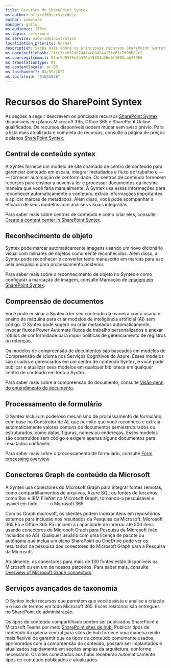 ```yaml
---
title: Recursos do SharePoint Syntex
ms.author: office365servicedesc
author: pamelaar
manager: gailw
ms.audience: ITPro
ms.topic: reference
ms.service: o365-administration
localization_priority: Normal
description: Saiba mais sobre os principais recursos SharePoint Syntex disponíveis em planos Microsoft 365, Office 365 e SharePoint Online qualificados.
ms.openlocfilehash: 2ffc3ccb52d074434c89424a151e63c7698b62c2
ms.sourcegitcommit: 9fac5d9579e3b370b15384b36d0f1805cab20065
ms.translationtype: MT
ms.contentlocale: pt-BR
ms.lasthandoff: 04/09/2021
ms.locfileid: "51651026"
---
```

# <a name="sharepoint-syntex-features"></a>Recursos do SharePoint Syntex 

As seções a seguir descrevem os principais recursos [SharePoint Syntex](sharepoint-syntex-service-description.md) disponíveis em planos Microsoft 365, Office 365 e SharePoint Online qualificados. Os recursos disponíveis podem mudar sem aviso prévio. Para a lista mais atualizada e completa de recursos, consulte a página de preços e planos [SharePoint Syntex.](https://www.microsoft.com/microsoft-365/enterprise/sharepoint-syntex)

## <a name="syntex-content-center"></a>Central de conteúdo syntex

A Syntex fornece um modelo de site chamado de centro de conteúdo para gerenciar conteúdo em escala, integrar metadados e fluxo de trabalho e &mdash;  &mdash; fornecer automação de conformidade. Os centros de conteúdo fornecem recursos para ensinar a nuvem a ler e processar documentos da mesma maneira que você faria manualmente. A Syntex usa essas informações para reconhecer automaticamente o conteúdo, extrair informações importantes e aplicar marcas de metadados. Além disso, você pode acompanhar a eficácia de seus modelos com análises visuais integradas.

Para saber mais sobre centros de conteúdo e como criar eles, consulte [Create a content center in SharePoint Syntex](/microsoft-365/contentunderstanding/create-a-content-center).

## <a name="object-recognition"></a>Reconhecimento de objeto

Syntex pode marcar automaticamente imagens usando um novo dicionário visual com milhares de objetos comumente reconhecidos. Além disso, a Syntex pode reconhecer e converter texto manuscrito em marcas para uso pela pesquisa e para processamento posterior.

Para saber mais sobre o reconhecimento de objeto no Syntex e como configurar a marcação de imagem, consulte Marcação de [imagem em SharePoint Syntex](/microsoft-365/contentunderstanding/image-tagging).

## <a name="document-understanding"></a>Compreensão de documentos

Você pode ensinar a Syntex a ler seu conteúdo da maneira como usaria o ensino de máquina para criar modelos de inteligência artificial (AI) sem código. O Syntex pode sugerir ou criar metadados automaticamente, invocar fluxos Power Automate fluxos de trabalho personalizados e anexar rótulos de conformidade para impor políticas de gerenciamento de registros ou retenção.

Os modelos de compreensão de documentos são baseados em modelos de Compreensão de Idioma nos Serviços Cognitivos do Azure. Esses modelos são criados e gerenciados em um centro de conteúdo Syntex, e você pode publicar e atualizar seus modelos em qualquer biblioteca em qualquer centro de conteúdo em todo o Syntex.

Para saber mais sobre a compreensão do documento, consulte [Visão geral do entendimento do documento.](/microsoft-365/contentunderstanding/document-understanding-overview)

## <a name="form-processing"></a>Processamento de formulário

O Syntex inclui um poderoso mecanismo de processamento de formulário, com base no Construtor de AI, que permite que você reconheça e extraia automaticamente valores comuns de documentos semiestruturados ou estruturados, como datas, figuras, nomes ou endereços. Esses modelos são construídos sem código e exigem apenas alguns documentos para resultados confiáveis.

Para saber mais sobre o processamento de formulário, consulte [Form processing overview](/microsoft-365/contentunderstanding/form-processing-overview).

## <a name="microsoft-graph-content-connectors"></a>Conectores Graph de conteúdo da Microsoft

A Syntex usa conectores do Microsoft Graph para integrar fontes remotas, como compartilhamentos de arquivos, Azure SQL ou fontes de terceiros, como Box e IBM FileNet no Microsoft Graph, tornando-a pesquisável e usável em todo &mdash; &mdash; o Microsoft 365.

Com os Graph microsoft, os clientes podem indexar itens em repositórios externos para inclusão nos resultados da Pesquisa da Microsoft. Microsoft 365 E5 e Office 365 E5 incluem a capacidade de indexar até 500 itens usando conectores do Microsoft Graph para Pesquisa da Microsoft (não incluídos no A5). Qualquer usuário com uma licença de pacote ou autônoma que inclua um plano SharePoint ou OneDrive pode ver os resultados da pesquisa dos conectores do Microsoft Graph para a Pesquisa da Microsoft.

Atualmente, os conectores para mais de 130 fontes estão disponíveis na Microsoft ou em um de nossos parceiros. Para saber mais, consulte [Overview of Microsoft Graph connectors](/MicrosoftSearch/connectors-overview).

## <a name="advanced-taxonomy-services"></a>Serviços avançados de taxonomia

O Syntex inclui recursos que permitem que você assista e analise a criação e o uso de termos em todo Microsoft 365. Esses relatórios são entregues no SharePoint de administração.

Os tipos de conteúdo compartilhado podem ser publicados SharePoint e Microsoft Teams por meio [SharePoint sites de hub.](/sharepoint/dev/features/hub-site/hub-site-overview) Publicar tipos de conteúdo da galeria central para sites de hub fornece uma maneira muito mais flexível de garantir que os tipos de conteúdo comumente usados, aprimorados com a compreensão do conteúdo, possam ser implantados e atualizados rapidamente em seções amplas da arquitetura, conforme necessário. Os sites conectados aos hubs receberão automaticamente tipos de conteúdo publicados e atualizados.